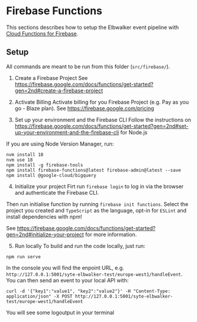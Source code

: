 # Firebase Functions
This sections describes how to setup the Elbwalker event pipeline with [Cloud Functions for Firebase](https://firebase.google.com/docs/functions).


## Setup
All commands are meant to be run from this folder (`src/firebase/`).


1. Create a Firebase Project
See https://firebase.google.com/docs/functions/get-started?gen=2nd#create-a-firebase-project


2. Activate Billing
Activate billing for you Firebase Project (e.g. Pay as you go - Blaze plan).
See https://firebase.google.com/pricing


3. Set up your environment and the Firebase CLI
Follow the instructions on https://firebase.google.com/docs/functions/get-started?gen=2nd#set-up-your-environment-and-the-firebase-cli for Node.js

If you are using Node Version Manager, run:
```
nvm install 18
nvm use 18
npm install -g firebase-tools
npm install firebase-functions@latest firebase-admin@latest --save
npm install @google-cloud/bigquery
```


4. Initialize your project
Firt run `firebase login` to log in via the browser and authenticate the Firebase CLI.

Then run initialise function by running `firebase init functions`. Select the project you created and `TypeScript` as the language, opt-in for `ESLint` and install dependencies with npm!

See https://firebase.google.com/docs/functions/get-started?gen=2nd#initialize-your-project for more information.


5. Run locally
To build and run the code locally, just run:
```
npm run serve
``` 

In the console you will find the enpoint URL, e.g. `http://127.0.0.1:5001/syte-elbwalker-test/europe-west1/handleEvent`. You can then send an event to your local API with:
```
curl -d '{"key1":"value1", "key2":"value2"}' -H "Content-Type: application/json" -X POST http://127.0.0.1:5001/syte-elbwalker-test/europe-west1/handleEvent
```
You will see some logoutput in your terminal